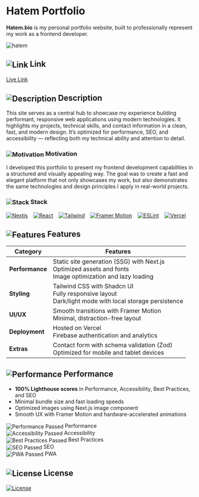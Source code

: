 # Hatem Portfolio

**Hatem.bio** is my personal portfolio website, built to professionally represent my work as a frontend developer. 

<img src="https://abdelrahmanhatemdev.github.io/images/images/mega/hatem.webp" alt="hatem" align="center"> 

## <img src="https://abdelrahmanhatemdev.github.io/images/icons/markdown/link.png" alt="Link" align="center"> Link  
[Live Link](https://hatem.bio/)


## <img src="https://abdelrahmanhatemdev.github.io/images/icons/markdown/description.png" alt="Description" align="center"> Description  
This site serves as a central hub to showcase my experience building performant, responsive web applications using modern technologies. It highlights my projects, technical skills, and contact information in a clean, fast, and modern design. It’s optimized for performance, SEO, and accessibility — reflecting both my technical ability and attention to detail.

### <img src="https://abdelrahmanhatemdev.github.io/images/icons/markdown/motivation.png" alt="Motivation" align="center"> Motivation
I developed this portfolio to present my frontend development capabilities in a structured and visually appealing way. The goal was to create a fast and elegant platform that not only showcases my work, but also demonstrates the same technologies and design principles I apply in real-world projects.

### <img src="https://abdelrahmanhatemdev.github.io/images/icons/markdown/stack.png" alt="Stack" align="center"> Stack

[<img src="https://abdelrahmanhatemdev.github.io/images/images/stack_frames/nextjs.webp" alt="Nextjs" title="Nextjs">](https://nextjs.org/) &ensp;
[<img src="https://abdelrahmanhatemdev.github.io/images/images/stack_frames/react.webp" alt="React" title="React">](https://react.dev/) &ensp;
[<img src="https://abdelrahmanhatemdev.github.io/images/images/stack_frames/tailwind.webp" alt="Tailwind" title="Tailwind">](https://tailwindcss.com/) &ensp;
[<img src="https://abdelrahmanhatemdev.github.io/images/images/stack_frames/framer.webp" alt="Framer Motion" title="Framer Motion">](https://www.framer.com/motion/) &ensp;
[<img src="https://abdelrahmanhatemdev.github.io/images/images/stack_frames/eslint.webp" alt="ESLint" title="ESLint">](https://eslint.org/) &ensp;
[<img src="https://abdelrahmanhatemdev.github.io/images/images/stack_frames/vercel.webp" alt="Vercel" title="Vercel">](https://vercel.com/) &ensp;

## <img src="https://abdelrahmanhatemdev.github.io/images/icons/markdown/features.png" alt="Features" align="center"> Features 

| **Category**   | **Features** |                                                            
|----------------|--------------------------------------------------------------------------|
| **Performance** | Static site generation (SSG) with Next.js<br> Optimized assets and fonts<br> Image optimization and lazy loading |
| **Styling**     | Tailwind CSS with Shadcn UI<br> Fully responsive layout<br> Dark/light mode with local storage persistence |
| **UI/UX**       | Smooth transitions with Framer Motion<br> Minimal, distraction-free layout |
| **Deployment**  | Hosted on Vercel<br> Firebase authentication and analytics |
| **Extras**      | Contact form with schema validation (Zod)<br> Optimized for mobile and tablet devices |

## <img src="https://abdelrahmanhatemdev.github.io/images/icons/markdown/performance.png" alt="Performance" align="center"> Performance  

- **100% Lighthouse scores** in Performance, Accessibility, Best Practices, and SEO  
- Minimal bundle size and fast loading speeds  
- Optimized images using Next.js image component  
- Smooth UX with Framer Motion and hardware-accelerated animations  

<img src="https://abdelrahmanhatemdev.github.io/images/icons/markdown/pass.png" alt="Performance Passed" align="center"> Performance \
<img src="https://abdelrahmanhatemdev.github.io/images/icons/markdown/pass.png" alt="Accessibility Passed" align="center"> Accessibility \
<img src="https://abdelrahmanhatemdev.github.io/images/icons/markdown/pass.png" alt="Best Practices Passed" align="center"> Best Practices \
<img src="https://abdelrahmanhatemdev.github.io/images/icons/markdown/pass.png" alt="SEO Passed" align="center"> SEO \
<img src="https://abdelrahmanhatemdev.github.io/images/icons/markdown/pass.png" alt="PWA Passed" align="center"> PWA


 ## <img src="https://abdelrahmanhatemdev.github.io/images/icons/markdown/license.png" alt="License" align="center"> License
[<img src="https://abdelrahmanhatemdev.github.io/images/icons/markdown/mit.png" alt="License" align="center">](https://opensource.org/license/mit)
